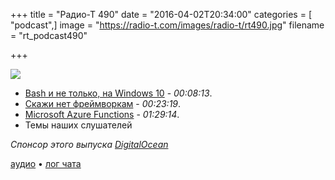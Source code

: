 +++
title = "Радио-Т 490"
date = "2016-04-02T20:34:00"
categories = [ "podcast",]
image = "https://radio-t.com/images/radio-t/rt490.jpg"
filename = "rt_podcast490"

+++

![](https://radio-t.com/images/radio-t/rt490.jpg)

- [Bash и не только, на Windows 10](http://www.zdnet.com/article/heres-how-microsoft-will-support-bash-on-windows-10/) - *00:08:13*.
- [Скажи нет фреймворкам](http://www.catonmat.net/blog/frameworks-dont-make-sense/) - *00:23:19*.
- [Microsoft Azure Functions](http://techcrunch.com/2016/03/31/microsoft-answers-aws-lambdas-event-triggered-serverless-apps-with-azure-functions/) - *01:29:14*.
- Темы наших слушателей

_Спонсор этого выпуска [DigitalOcean](https://www.digitalocean.com)_

[аудио](https://cdn.radio-t.com/rt_podcast490.mp3) • [лог чата](http://chat.radio-t.com/logs/radio-t-490.html)
<audio src="https://cdn.radio-t.com/rt_podcast490.mp3" preload="none"></audio>

